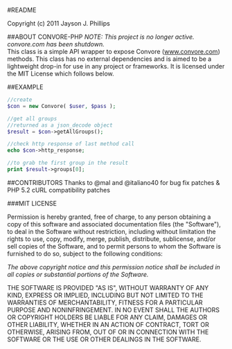 #README

Copyright (c) 2011 Jayson J. Phillips


##ABOUT CONVORE-PHP
*NOTE: This project is no longer active. convore.com has been shutdown.*  
This class is a simple API wrapper to expose Convore (www.convore.com) methods. This class has no external dependencies and is aimed to be a lightweight drop-in for use in any project or frameworks. It is licensed under the MIT License which follows below.

##EXAMPLE

```php
//create
$con = new Convore( $user, $pass );

//get all groups
//returned as a json_decode object
$result = $con->getAllGroups();

//check http response of last method call
echo $con->http_response;

//to grab the first group in the result
print $result->groups[0];
```

##CONTRIBUTORS
Thanks to @mal and @italiano40 for bug fix patches & PHP 5.2 cURL compatibility patches


###MIT LICENSE

Permission is hereby granted, free of charge, to any person obtaining a copy
of this software and associated documentation files (the "Software"), to deal
in the Software without restriction, including without limitation the rights
to use, copy, modify, merge, publish, distribute, sublicense, and/or sell
copies of the Software, and to permit persons to whom the Software is
furnished to do so, subject to the following conditions:

_The above copyright notice and this permission notice shall be included in all copies or substantial portions of the Software._

THE SOFTWARE IS PROVIDED "AS IS", WITHOUT WARRANTY OF ANY KIND, EXPRESS OR IMPLIED, INCLUDING BUT NOT LIMITED TO THE WARRANTIES OF MERCHANTABILITY, FITNESS FOR A PARTICULAR PURPOSE AND NONINFRINGEMENT. IN NO EVENT SHALL THE AUTHORS OR COPYRIGHT HOLDERS BE LIABLE FOR ANY CLAIM, DAMAGES OR OTHER LIABILITY, WHETHER IN AN ACTION OF CONTRACT, TORT OR OTHERWISE, ARISING FROM, OUT OF OR IN CONNECTION WITH THE SOFTWARE OR THE USE OR OTHER DEALINGS IN THE SOFTWARE.